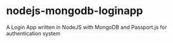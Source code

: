 # nodejs-mongodb-loginapp
A Login App written in NodeJS with MongoDB and Passport.js for authentication system

